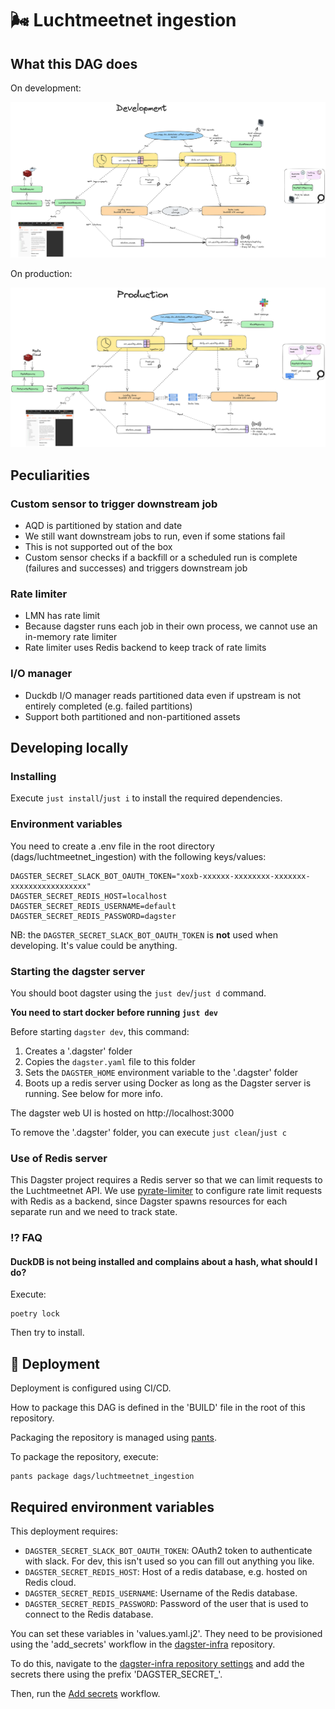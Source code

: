 # 🌬️ Luchtmeetnet ingestion

## What this DAG does

On development:

![](./architecture/luchtmeetnet_ingestion_dev.png)

On production:

![](./architecture/luchtmeetnet_ingestion_prod.png)

## Peculiarities

### Custom sensor to trigger downstream job

- AQD is partitioned by station and date
- We still want downstream jobs to run, even if some stations fail
- This is not supported out of the box
- Custom sensor checks if a backfill or a scheduled run is complete (failures and successes) and triggers downstream job

### Rate limiter

- LMN has rate limit
- Because dagster runs each job in their own process, we cannot use an in-memory rate limiter
- Rate limiter uses Redis backend to keep track of rate limits

### I/O manager

- Duckdb I/O manager reads partitioned data even if upstream is not entirely completed (e.g. failed partitions)
- Support both partitioned and non-partitioned assets

## Developing locally

### Installing

Execute `just install`/`just i` to install the required dependencies.

### Environment variables

You need to create a .env file in the root directory (dags/luchtmeetnet_ingestion) with the following keys/values:

```
DAGSTER_SECRET_SLACK_BOT_OAUTH_TOKEN="xoxb-xxxxxx-xxxxxxxx-xxxxxxx-xxxxxxxxxxxxxxxxx"
DAGSTER_SECRET_REDIS_HOST=localhost
DAGSTER_SECRET_REDIS_USERNAME=default
DAGSTER_SECRET_REDIS_PASSWORD=dagster
```

NB: the `DAGSTER_SECRET_SLACK_BOT_OAUTH_TOKEN` is **not** used when developing. It's value could be anything.

### Starting the dagster server

You should boot dagster using the `just dev`/`just d` command.

**You need to start docker before running `just dev`**

Before starting `dagster dev`, this command:

1. Creates a '.dagster' folder
2. Copies the `dagster.yaml` file to this folder
3. Sets the `DAGSTER_HOME` environment variable to the '.dagster' folder
4. Boots up a redis server using Docker as long as the Dagster server is running. See below for more info.

The dagster web UI is hosted on http://localhost:3000

To remove the '.dagster' folder, you can execute `just clean`/`just c`

### Use of Redis server

This Dagster project requires a Redis server so that we can limit requests to the Luchtmeetnet API. We use [pyrate-limiter](https://pypi.org/project/pyrate-limiter/) to configure rate limit requests with Redis as a backend, since Dagster spawns resources for each separate run and we need to track state.

### ⁉️ FAQ

#### DuckDB is not being installed and complains about a hash, what should I do?

Execute:

```shell
poetry lock
```

Then try to install.

## 🚀 Deployment

Deployment is configured using CI/CD.

How to package this DAG is defined in the 'BUILD' file in the root of this repository.

Packaging the repository is managed using [pants](https://www.pantsbuild.org/).

To package the repository, execute:

```shell
pants package dags/luchtmeetnet_ingestion
```

## Required environment variables

This deployment requires:

- `DAGSTER_SECRET_SLACK_BOT_OAUTH_TOKEN`: OAuth2 token to authenticate with slack. For dev, this isn't used so you can fill out anything you like.
- `DAGSTER_SECRET_REDIS_HOST`: Host of a redis database, e.g. hosted on Redis cloud.
- `DAGSTER_SECRET_REDIS_USERNAME`: Username of the Redis database.
- `DAGSTER_SECRET_REDIS_PASSWORD`: Password of the user that is used to connect to the Redis database.

You can set these variables in 'values.yaml.j2'. They need to be provisioned using the 'add_secrets' workflow in the [dagster-infra](https://github.com/JasperHG90/dagster-infra) repository.

To do this, navigate to the [dagster-infra repository settings](https://github.com/JasperHG90/dagster-infra/settings/secrets/actions) and add the secrets there using the prefix 'DAGSTER_SECRET_'.

Then, run the [Add secrets](https://github.com/JasperHG90/dagster-infra/actions/workflows/add_secrets.yml) workflow.
